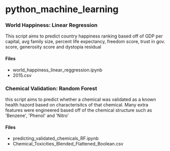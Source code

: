 # python_machine_learning
<h3>World Happiness: Linear Regression</h3>
<p>This script aims to predict country happiness ranking based off of GDP per capital, avg family size, percent life expectancy, freedom score, trust in gov. score, generosity score and dystopia residual</p>
<h4>Files</h4>
<ul>
  <li>world_happiness_linear_reggression.ipynb</li>
  <li>2015.csv</li>
</ul>
<h3>Chemical Validation: Random Forest</h3>
<p>this script aims to predict whether a chemical was validated as a known health hazord based on characterisitcs of that chemical. Many extra features were engineered based off of the chemical structure such as 'Benzene', 'Phenol' and 'Nitro'</p>
<h4>Files</h4>
<ul>
  <li>predicting_validated_chemicals_RF.ipynb</li>
  <li>Chemical_Toxicities_Blended_Flattened_Boolean.csv</li>
</ul>

